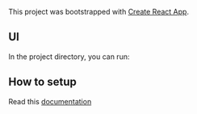 This project was bootstrapped with [Create React App](https://github.com/facebook/create-react-app).

## UI


In the project directory, you can run:

## How to setup 
Read this [documentation](./SETUP)
